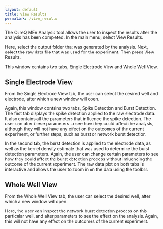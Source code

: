 ```yaml
---
layout: default
title: View Results
permalink: /view_results
---
```


The CureQ MEA Analysis tool allows the user to inspect the results after the analysis has been completed. In the main menu, select View Results.
 
Here, select the output folder that was generated by the analysis. Next, select the raw data file that was used for the experiment. Then press View Results.
 

This window contains two tabs, Single Electrode View and Whole Well View. 

## Single Electrode View

From the Single Electrode View tab, the user can select the desired well and electrode, after which a new window will open.
 
Again, this window contains two tabs, Spike Detection and Burst Detection. The first tab displays the spike detection applied to the raw electrode data. It also contains all the parameters that influence the spike detection. The user can alter these parameters to see how they could affect the analysis, although they will not have any effect on the outcomes of the current experiment, or further steps, such as burst or network burst detection.
 
In the second tab, the burst detection is applied to the electrode data, as well as the kernel density estimate that was used to determine the burst detection parameters. Again, the user can change certain parameters to see how they could affect the burst detection process without influencing the outcome of the current experiment.
The raw data plot on both tabs is interactive and allows the user to zoom in on the data using the toolbar.
 
## Whole Well View
 
From the Whole Well View tab, the user can select the desired well, after which a new window will open.

Here, the user can inspect the network burst detection process on this particular well, and alter parameters to see the effect on the analysis. Again, this will not have any effect on the outcomes of the current experiment.
